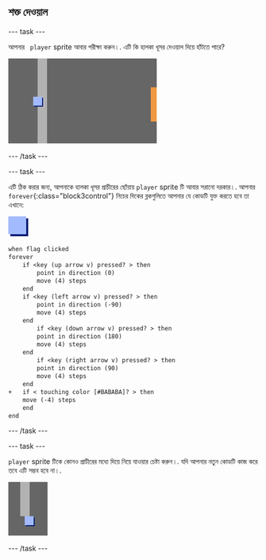 ## শক্ত দেওয়াল

\--- task \---

আপনার ` player` sprite আবার পরীক্ষা করুন।. এটি কি হালকা ধূসর দেওয়াল দিয়ে হাঁটতে পারে?

![screenshot](images/world-walls.png)

\--- /task \---

\--- task \---

এটি ঠিক করার জন্য, আপনাকে হালকা ধূসর প্রাচীরের ছোঁয়ায় `player` sprite টি আবার সরানো দরকার।. আপনার `forever`{:class="block3control"} নিচের দিকের ব্লকগুলিতে আপনার যে কোডটি যুক্ত করতে হবে তা এখানে:

![player](images/player.png)

```blocks3
when flag clicked
forever
    if <key (up arrow v) pressed? > then
        point in direction (0)
        move (4) steps
    end
    if <key (left arrow v) pressed? > then
        point in direction (-90)
        move (4) steps
    end
        if <key (down arrow v) pressed? > then
        point in direction (180)
        move (4) steps
    end
        if <key (right arrow v) pressed? > then
        point in direction (90)
        move (4) steps
    end
+   if < touching color [#BABABA]? > then
    move (-4) steps
    end
end
```

\--- /task \---

\--- task \---

`player` sprite টিকে কোনও প্রাচীরের মধ্যে দিয়ে নিয়ে যাওয়ার চেষ্টা করুন।. যদি আপনার নতুন কোডটি কাজ করে তবে এটি সম্ভব হবে না।.

![screenshot](images/world-walls-test.png)

\--- /task \---